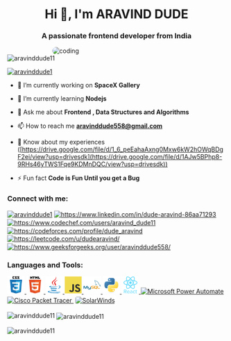 <h1 align="center">Hi 👋, I'm ARAVIND DUDE</h1>
<h3 align="center">A passionate frontend developer from India</h3>
<img align="right" alt="coding" width="400" style="border-radius: 20px;" src="https://miro.medium.com/v2/resize:fit:1360/1*nWQ_U5NKEfNeGCTfh_2-Mw.gif">

<p align="left"> <img src="https://komarev.com/ghpvc/?username=aravinddude11&label=Profile%20views&color=0e75b6&style=flat" alt="aravinddude11" /> </p>

<p align="left"> <a href="https://twitter.com/aravinddude1" target="blank"><img src="https://img.shields.io/twitter/follow/aravinddude1?logo=twitter&style=for-the-badge" alt="aravinddude1" /></a> </p>

- 🔭 I’m currently working on **SpaceX Gallery**

- 🌱 I’m currently learning **Nodejs**

- 💬 Ask me about **Frontend , Data Structures and Algorithms**

- 📫 How to reach me **aravinddude558@gmail.com**

- 📄 Know about my experiences ([https://drive.google.com/file/d/1_6_peEahaAxng0Mxw6kW2hOWqBDgF2ei/view?usp=drivesdk](https://drive.google.com/file/d/1AJw5BPhp8-9RHs46yTWS1Fqe9KDMnDQC/view?usp=drivesdk))

- ⚡ Fun fact **Code is Fun Until you get a Bug**

<h3 align="left">Connect with me:</h3>
<p align="left">
<a href="https://twitter.com/aravinddude1" target="blank"><img align="center" src="https://raw.githubusercontent.com/rahuldkjain/github-profile-readme-generator/master/src/images/icons/Social/twitter.svg" alt="aravinddude1" height="30" width="40" /></a>
<a href="https://linkedin.com/in/https://www.linkedin.com/in/dude-aravind-86aa71293" target="blank"><img align="center" src="https://raw.githubusercontent.com/rahuldkjain/github-profile-readme-generator/master/src/images/icons/Social/linked-in-alt.svg" alt="https://www.linkedin.com/in/dude-aravind-86aa71293" height="30" width="40" /></a>
<a href="https://www.codechef.com/users/https://www.codechef.com/users/aravind_dude11" target="blank"><img align="center" src="https://cdn.jsdelivr.net/npm/simple-icons@3.1.0/icons/codechef.svg" alt="https://www.codechef.com/users/aravind_dude11" height="30" width="40" /></a>
<a href="https://codeforces.com/profile/https://codeforces.com/profile/dude_aravind" target="blank"><img align="center" src="https://raw.githubusercontent.com/rahuldkjain/github-profile-readme-generator/master/src/images/icons/Social/codeforces.svg" alt="https://codeforces.com/profile/dude_aravind" height="30" width="40" /></a>
<a href="https://www.leetcode.com/https://leetcode.com/u/dudearavind/" target="blank"><img align="center" src="https://raw.githubusercontent.com/rahuldkjain/github-profile-readme-generator/master/src/images/icons/Social/leet-code.svg" alt="https://leetcode.com/u/dudearavind/" height="30" width="40" /></a>
<a href="https://auth.geeksforgeeks.org/user/https://www.geeksforgeeks.org/user/aravinddude558/" target="blank"><img align="center" src="https://raw.githubusercontent.com/rahuldkjain/github-profile-readme-generator/master/src/images/icons/Social/geeks-for-geeks.svg" alt="https://www.geeksforgeeks.org/user/aravinddude558/" height="30" width="40" /></a>
</p>

<h3 align="left">Languages and Tools:</h3>
<p align="left"> <a href="https://www.w3schools.com/css/" target="_blank" rel="noreferrer"> <img src="https://raw.githubusercontent.com/devicons/devicon/master/icons/css3/css3-original-wordmark.svg" alt="css3" width="40" height="40"/> </a> <a href="https://www.w3.org/html/" target="_blank" rel="noreferrer"> <img src="https://raw.githubusercontent.com/devicons/devicon/master/icons/html5/html5-original-wordmark.svg" alt="html5" width="40" height="40"/> </a> <a href="https://www.java.com" target="_blank" rel="noreferrer"> <img src="https://raw.githubusercontent.com/devicons/devicon/master/icons/java/java-original.svg" alt="java" width="40" height="40"/> </a> <a href="https://developer.mozilla.org/en-US/docs/Web/JavaScript" target="_blank" rel="noreferrer"> <img src="https://raw.githubusercontent.com/devicons/devicon/master/icons/javascript/javascript-original.svg" alt="javascript" width="40" height="40"/> </a> <a href="https://www.mysql.com/" target="_blank" rel="noreferrer"> <img src="https://raw.githubusercontent.com/devicons/devicon/master/icons/mysql/mysql-original-wordmark.svg" alt="mysql" width="40" height="40"/> </a> <a href="https://www.python.org" target="_blank" rel="noreferrer"> <img src="https://raw.githubusercontent.com/devicons/devicon/master/icons/python/python-original.svg" alt="python" width="40" height="40"/> </a> <a href="https://reactjs.org/" target="_blank" rel="noreferrer"> <img src="https://raw.githubusercontent.com/devicons/devicon/master/icons/react/react-original-wordmark.svg" alt="react" width="40" height="40"/> </a> 
<a href="https://flow.microsoft.com/" target="_blank" rel="noreferrer"> <img src="https://raw.githubusercontent.com/tetiana-nizdropa/drawio-icons/master/power-platform-icons/PowerAutomate_scalable.svg"
 alt="Microsoft Power Automate" width="40" height="40"/>
</a>
<a href="https://www.netacad.com/courses/packet-tracer" target="_blank" rel="noreferrer">
  <img
    src="https://img.icons8.com/ios/50/0073E6/cisco-packet-tracer.png"
    alt="Cisco Packet Tracer"
    width="40"
    height="40"
  />
</a>
<a href="https://www.solarwinds.com/" target="_blank" rel="noreferrer">
  <img
    src="https://www.svgrepo.com/show/354366/solarwinds.svg"
    alt="SolarWinds"
    width="40"
    height="40"
    style="background-color: white; padding: 4px; border-radius: 8px; text: white;"
  />
</a>
</p>

<p><img align="left" src="https://github-readme-stats.vercel.app/api/top-langs?username=aravinddude11&show_icons=true&locale=en&layout=compact" alt="aravinddude11" /></p>

<p>&nbsp;<img align="center" src="https://github-readme-stats.vercel.app/api?username=aravinddude11&show_icons=true&locale=en" alt="aravinddude11" /></p>

<p><img align="center" src="https://github-readme-streak-stats.herokuapp.com/?user=aravinddude11&" alt="aravinddude11" /></p>
